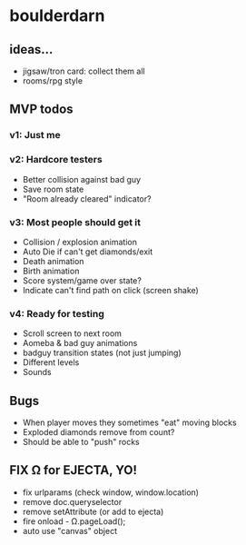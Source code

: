 # boulderdarn

## ideas...

- jigsaw/tron card: collect them all
- rooms/rpg style


## MVP todos

### v1: Just me
### v2: Hardcore testers

- Better collision against bad guy
- Save room state
- "Room already cleared" indicator?

### v3: Most people should get it

- Collision / explosion animation
- Auto Die if can't get diamonds/exit
- Death animation
- Birth animation
- Score system/game over state?
- Indicate can't find path on click (screen shake)

### v4: Ready for testing

- Scroll screen to next room
- Aomeba & bad guy animations
- badguy transition states (not just jumping)
- Different levels
- Sounds

## Bugs

- When player moves they sometimes "eat" moving blocks
- Exploded diamonds remove from count?
- Should be able to "push" rocks


## FIX Ω for EJECTA, YO!

- fix urlparams (check window, window.location)
- remove doc.queryselector
- remove setAttribute (or add to ejecta)
- fire onload - Ω.pageLoad();
- auto use "canvas" object
